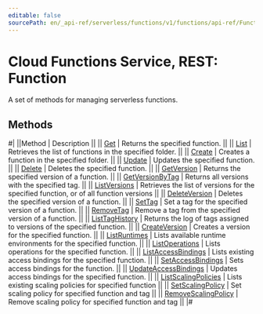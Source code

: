 ```yaml
---
editable: false
sourcePath: en/_api-ref/serverless/functions/v1/functions/api-ref/Function/index.md
---
```


# Cloud Functions Service, REST: Function

A set of methods for managing serverless functions.

## Methods

#|
||Method | Description ||
|| [Get](get.md) | Returns the specified function. ||
|| [List](list.md) | Retrieves the list of functions in the specified folder. ||
|| [Create](create.md) | Creates a function in the specified folder. ||
|| [Update](update.md) | Updates the specified function. ||
|| [Delete](delete.md) | Deletes the specified function. ||
|| [GetVersion](getVersion.md) | Returns the specified version of a function. ||
|| [GetVersionByTag](getVersionByTag.md) | Returns all versions with the specified tag. ||
|| [ListVersions](listVersions.md) | Retrieves the list of versions for the specified function, or of all function versions ||
|| [DeleteVersion](deleteVersion.md) | Deletes the specified version of a function. ||
|| [SetTag](setTag.md) | Set a tag for the specified version of a function. ||
|| [RemoveTag](removeTag.md) | Remove a tag from the specified version of a function. ||
|| [ListTagHistory](listTagHistory.md) | Returns the log of tags assigned to versions of the specified function. ||
|| [CreateVersion](createVersion.md) | Creates a version for the specified function. ||
|| [ListRuntimes](listRuntimes.md) | Lists available runtime environments for the specified function. ||
|| [ListOperations](listOperations.md) | Lists operations for the specified function. ||
|| [ListAccessBindings](listAccessBindings.md) | Lists existing access bindings for the specified function. ||
|| [SetAccessBindings](setAccessBindings.md) | Sets access bindings for the function. ||
|| [UpdateAccessBindings](updateAccessBindings.md) | Updates access bindings for the specified function. ||
|| [ListScalingPolicies](listScalingPolicies.md) | Lists existing scaling policies for specified function ||
|| [SetScalingPolicy](setScalingPolicy.md) | Set scaling policy for specified function and tag ||
|| [RemoveScalingPolicy](removeScalingPolicy.md) | Remove scaling policy for specified function and tag ||
|#